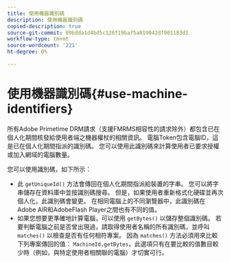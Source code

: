 ```yaml
---
title: 使用機器識別碼
description: 使用機器識別碼
copied-description: true
source-git-commit: 89bdda1d4bd5c126f19ba75a819942df901183d1
workflow-type: tm+mt
source-wordcount: '221'
ht-degree: 0%

---
```



# 使用機器識別碼{#use-machine-identifiers}

所有Adobe Primetime DRM請求（支援FMRMS相容性的請求除外）都包含已在個人化期間核發給使用者端之機器權杖的相關資訊。 電腦Token包含電腦ID，這是已在個人化期間指派的識別碼。 您可以使用此識別碼來計算使用者已要求授權或加入網域的電腦數量。

您可以使用識別碼，如下所示：

* 此 `getUniqueId()` 方法會傳回在個人化期間指派給裝置的字串。 您可以將字串儲存在資料庫中並按識別碼搜尋。 但是，如果使用者重新格式化硬碟並再次個人化，此識別碼會變更。 在相同電腦上的不同瀏覽器中，此識別碼在Adobe AIR和AdobeFlash Player之間也有不同的值。
* 如果您想要更準確地計算電腦，可以使用 `getBytes()` 以儲存整個識別碼。 若要判斷電腦之前是否曾出現過，請取得使用者名稱的所有識別碼，並呼叫 `matches()` 以檢查是否有任何相符專案。 因為 `matches()` 方法必須用來比較下列專案傳回的值： `MachineId.getBytes`，此選項只有在要比較的值數目較少時（例如，與特定使用者相關聯的電腦）才切實可行。

